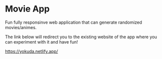 # Movie App
Fun fully responsinve web application that can generate randomized movies/animes.

The link below will redirect you to the existing website of the app where you can experiment with it and have fun!

https://yokuda.netlify.app/
